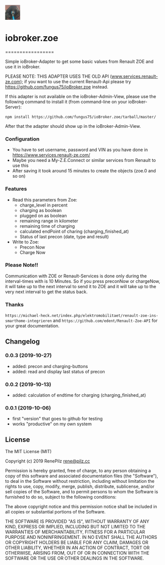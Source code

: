 ![Logo](admin/zoe.png)
# iobroker.zoe
=================

Simple ioBroker-Adapter to get some basic values from Renault ZOE and use it in ioBroker. 

PLEASE NOTE: THIS ADAPTER USES THE OLD API (www.services.renault-ze.com); if you want to use the current Renault-Api please try https://github.com/fungus75/ioBroker.zoe instead.

If this adapter is not available on the ioBroker-Admin-View, please use the following command to install it (from command-line on your ioBroker-Server):

```npm install https://github.com/fungus75/ioBroker.zoe/tarball/master/```

After that the adapter should show up in the ioBroker-Admin-View.

### Configuration

- You have to set username, password and VIN as you have done in https://www.services.renault-ze.com/
- Maybe you need a My-Z.E.Connect or similar services from Renault to use this
- After saving it took around 15 minutes to create the objects (zoe.0 and so on)

### Features

- Read this parameters from Zoe:
   - charge_level in percent
   - charging as boolean
   - plugged on as boolean
   - remaining range in kilometer
   - remaining time of charging
   - calculated endPoint of charing (charging_finished_at)
   - Status of last precon (date, type and result)
- Write to Zoe:
   - Precon Now
   - Charge Now

### Please Note!!

Communication with ZOE or Renault-Services is done only during the interval-times with is 10 Minutes.
So if you press preconNow or chargeNow, it will take up to the next interval to send it to ZOE and it will take up to the
very next interval to get the status back.

### Thanks  

```https://michael-heck.net/index.php/elektromobilitaet/renault-zoe-ins-smarthome-integrieren```
and ```https://github.com/edent/Renault-Zoe-API``` for your great documentation.



## Changelog

### 0.0.3 (2019-10-27)
- added: precon and charging-buttons
- added: read and display last status of precon

### 0.0.2 (2019-10-13)
- added: calculation of endtime for charging (charging_finished_at)

### 0.0.1 (2019-10-06)
- first "version" that goes to github for testing
- works "productive" on my own system

## License
The MIT License (MIT)

Copyright (c) 2019 RenePilz <rene@pilz.cc>

Permission is hereby granted, free of charge, to any person obtaining a copy
of this software and associated documentation files (the "Software"), to deal
in the Software without restriction, including without limitation the rights
to use, copy, modify, merge, publish, distribute, sublicense, and/or sell
copies of the Software, and to permit persons to whom the Software is
furnished to do so, subject to the following conditions:

The above copyright notice and this permission notice shall be included in
all copies or substantial portions of the Software.

THE SOFTWARE IS PROVIDED "AS IS", WITHOUT WARRANTY OF ANY KIND, EXPRESS OR
IMPLIED, INCLUDING BUT NOT LIMITED TO THE WARRANTIES OF MERCHANTABILITY,
FITNESS FOR A PARTICULAR PURPOSE AND NONINFRINGEMENT. IN NO EVENT SHALL THE
AUTHORS OR COPYRIGHT HOLDERS BE LIABLE FOR ANY CLAIM, DAMAGES OR OTHER
LIABILITY, WHETHER IN AN ACTION OF CONTRACT, TORT OR OTHERWISE, ARISING FROM,
OUT OF OR IN CONNECTION WITH THE SOFTWARE OR THE USE OR OTHER DEALINGS IN
THE SOFTWARE.



